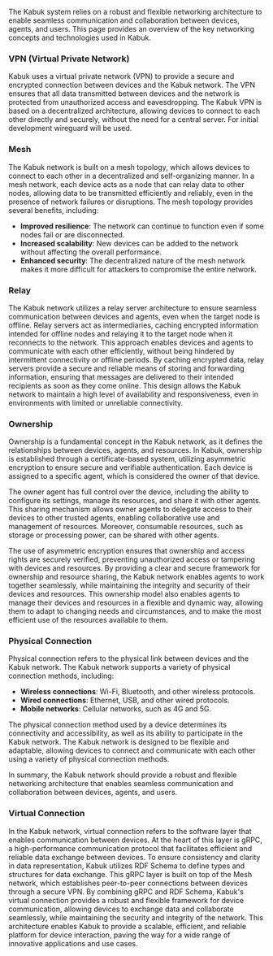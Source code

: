 The Kabuk system relies on a robust and flexible networking architecture to enable seamless communication and collaboration between devices, agents, and users. This page provides an overview of the key networking concepts and technologies used in Kabuk.

### **VPN (Virtual Private Network)**

Kabuk uses a virtual private network (VPN) to provide a secure and encrypted connection between devices and the Kabuk network. The VPN ensures that all data transmitted between devices and the network is protected from unauthorized access and eavesdropping. The Kabuk VPN is based on a decentralized architecture, allowing devices to connect to each other directly and securely, without the need for a central server. For initial development wireguard will be used. 

### **Mesh**

The Kabuk network is built on a mesh topology, which allows devices to connect to each other in a decentralized and self-organizing manner. In a mesh network, each device acts as a node that can relay data to other nodes, allowing data to be transmitted efficiently and reliably, even in the presence of network failures or disruptions. The mesh topology provides several benefits, including:

- **Improved resilience**: The network can continue to function even if some nodes fail or are disconnected.
- **Increased scalability**: New devices can be added to the network without affecting the overall performance.
- **Enhanced security**: The decentralized nature of the mesh network makes it more difficult for attackers to compromise the entire network.

### **Relay**

The Kabuk network utilizes a relay server architecture to ensure seamless communication between devices and agents, even when the target node is offline. Relay servers act as intermediaries, caching encrypted information intended for offline nodes and relaying it to the target node when it reconnects to the network. This approach enables devices and agents to communicate with each other efficiently, without being hindered by intermittent connectivity or offline periods. By caching encrypted data, relay servers provide a secure and reliable means of storing and forwarding information, ensuring that messages are delivered to their intended recipients as soon as they come online. This design allows the Kabuk network to maintain a high level of availability and responsiveness, even in environments with limited or unreliable connectivity.

### **Ownership**

Ownership is a fundamental concept in the Kabuk network, as it defines the relationships between devices, agents, and resources. In Kabuk, ownership is established through a certificate-based system, utilizing asymmetric encryption to ensure secure and verifiable authentication. Each device is assigned to a specific agent, which is considered the owner of that device. 

The owner agent has full control over the device, including the ability to configure its settings, manage its resources, and share it with other agents. This sharing mechanism allows owner agents to delegate access to their devices to other trusted agents, enabling collaborative use and management of resources. Moreover, consumable resources, such as storage or processing power, can be shared with other agents.

The use of asymmetric encryption ensures that ownership and access rights are securely verified, preventing unauthorized access or tampering with devices and resources. By providing a clear and secure framework for ownership and resource sharing, the Kabuk network enables agents to work together seamlessly, while maintaining the integrity and security of their devices and resources. This ownership model also enables agents to manage their devices and resources in a flexible and dynamic way, allowing them to adapt to changing needs and circumstances, and to make the most efficient use of the resources available to them.

### **Physical Connection**

Physical connection refers to the physical link between devices and the Kabuk network. The Kabuk network supports a variety of physical connection methods, including:

- **Wireless connections**: Wi-Fi, Bluetooth, and other wireless protocols.
- **Wired connections**: Ethernet, USB, and other wired protocols.
- **Mobile networks**: Cellular networks, such as 4G and 5G.

The physical connection method used by a device determines its connectivity and accessibility, as well as its ability to participate in the Kabuk network. The Kabuk network is designed to be flexible and adaptable, allowing devices to connect and communicate with each other using a variety of physical connection methods.

In summary, the Kabuk network should provide a robust and flexible networking architecture that enables seamless communication and collaboration between devices, agents, and users. 

### **Virtual Connection**

In the Kabuk network, virtual connection refers to the software layer that enables communication between devices. At the heart of this layer is gRPC, a high-performance communication protocol that facilitates efficient and reliable data exchange between devices. To ensure consistency and clarity in data representation, Kabuk utilizes RDF Schema to define types and structures for data exchange. This gRPC layer is built on top of the Mesh network, which establishes peer-to-peer connections between devices through a secure VPN. By combining gRPC and RDF Schema, Kabuk's virtual connection provides a robust and flexible framework for device communication, allowing devices to exchange data and collaborate seamlessly, while maintaining the security and integrity of the network. This architecture enables Kabuk to provide a scalable, efficient, and reliable platform for device interaction, paving the way for a wide range of innovative applications and use cases.